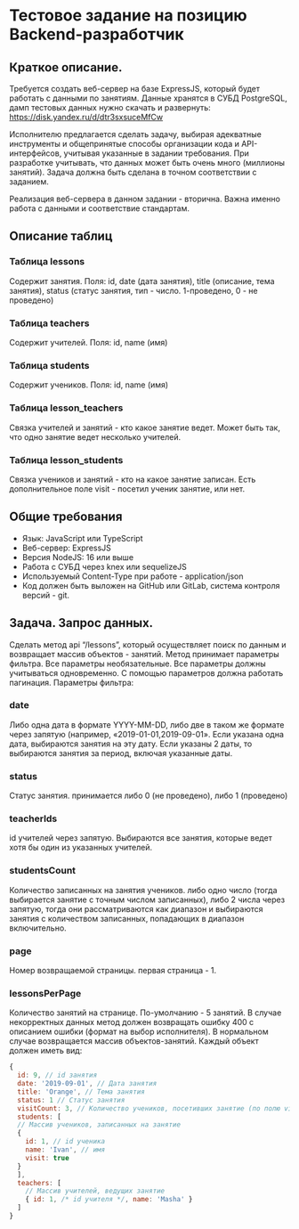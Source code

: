 # Тестовое задание на позицию Backend-разработчик

## Краткое описание.

Требуется создать веб-сервер на базе ExpressJS, который будет работать с данными по занятиям. Данные хранятся в СУБД PostgreSQL,
дамп тестовых данных нужно скачать и развернуть: https://disk.yandex.ru/d/dtr3sxsuceMfCw

Исполнителю предлагается сделать задачу, выбирая адекватные инструменты и общепринятые способы организации кода и API-интерфейсов, учитывая указанные в задании требования.
При разработке учитывать, что данных может быть очень много (миллионы занятий). Задача должна быть сделана в точном соответствии с заданием.

Реализация веб-сервера в данном задании - вторична. Важна именно работа с данными и соответствие стандартам.

## Описание таблиц

### Таблица lessons

Содержит занятия. Поля:
id,
date (дата занятия),
title (описание, тема занятия),
status (статус занятия, тип - число. 1-проведено, 0 - не проведено)

### Таблица teachers

Содержит учителей. Поля:
id,
name (имя)

### Таблица students

Содержит учеников. Поля:
id,
name (имя)

### Таблица lesson_teachers

Связка учителей и занятий - кто какое занятие ведет. Может быть так, что одно занятие ведет несколько учителей.

### Таблица lesson_students

Связка учеников и занятий - кто на какое занятие записан. Есть дополнительное поле visit - посетил ученик занятие, или нет.

## Общие требования

- Язык: JavaScript или TypeScript
- Веб-сервер: ExpressJS
- Версия NodeJS: 16 или выше
- Работа с СУБД через knex или sequelizeJS
- Используемый Content-Type при работе - application/json
- Код должен быть выложен на GitHub или GitLab, система контроля версий - git.

## Задача. Запрос данных.

Сделать метод api “/lessons”, который осуществляет поиск по данным и возвращает массив объектов - занятий.
Метод принимает параметры фильтра. Все параметры необязательные. Все параметры должны учитываться одновременно. С помощью параметров должна работать пагинация.
Параметры фильтра:

### date

Либо одна дата в формате YYYY-MM-DD, либо две в таком же формате через запятую (например, «2019-01-01,2019-09-01».
Если указана одна дата, выбираются занятия на эту дату.
Если указаны 2 даты, то выбираются занятия за период, включая указанные даты.

### status

Статус занятия. принимается либо 0 (не проведено), либо 1 (проведено)

### teacherIds

id учителей через запятую. Выбираются все занятия, которые ведет хотя бы один из указанных учителей.

### studentsCount

Количество записанных на занятия учеников. либо одно число (тогда выбирается занятие с точным числом записанных),
либо 2 числа через запятую, тогда они рассматриваются как диапазон и выбираются занятия с количеством записанных, попадающих в диапазон включительно.

### page

Номер возвращаемой страницы. первая страница - 1.

### lessonsPerPage

Количество занятий на странице. По-умолчанию - 5 занятий.
В случае некорректных данных метод должен возвращать ошибку 400 с описанием ошибки (формат на выбор исполнителя).
В нормальном случае возвращается массив объектов-занятий. Каждый объект должен иметь вид:

```javascript
{
  id: 9, // id занятия
  date: '2019-09-01', // Дата занятия
  title: 'Orange', // Тема занятия
  status: 1 // Статус занятия
  visitCount: 3, // Количество учеников, посетивших занятие (по полю visit)
  students: [
  // Массив учеников, записанных на занятие
  {
    id: 1, // id ученика
    name: 'Ivan', // имя
    visit: true
  }
  ],
  teachers: [
    // Массив учителей, ведущих занятие
    { id: 1, /* id учителя */, name: 'Masha' }
  ]
}
```
